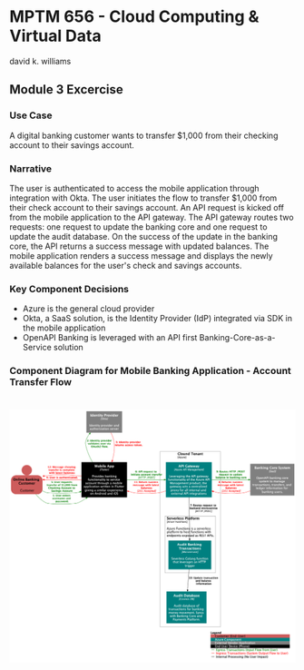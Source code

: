# MPTM 656 - Cloud Computing & Virtual Data
david k. williams
## Module 3 Excercise
### Use Case
A digital banking customer wants to transfer $1,000 from their checking account to their savings account. 
### Narrative
The user is authenticated to access the mobile application through integration with Okta. The user initiates the flow to transfer $1,000 from their check account to their savings account. An API request is kicked off from the mobile application to the API gateway. The API gateway routes two requests: one request to update the banking core and one request to update the audit database. On the success of the update in the banking core, the API returns a success message with updated balances. The mobile application renders a success message and displays the newly available balances for the user's check and savings accounts.
### Key Component Decisions
- Azure is the general cloud provider
- Okta, a SaaS solution, is the Identity Provider (IdP) integrated via SDK in the mobile application
- OpenAPI Banking is leveraged with an API first Banking-Core-as-a-Service solution
### Component Diagram for Mobile Banking Application - Account Transfer Flow
![Alt text](exports/png/module-3-diagram.png)
=======
